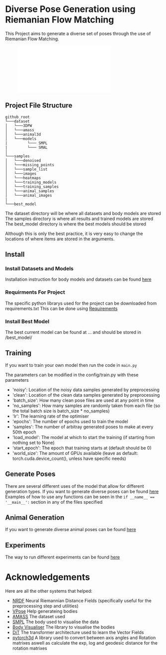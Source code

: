 # Diverse Pose Generation using Riemanian Flow Matching

This Project aims to generate a diverse set of poses through the use of Riemanian Flow Matching.

<!-- ![Pose](docs/out.mp4) -->
<figure class="video_container">
  <iframe src="docs/out.mp4" frameborder="0"> 
</iframe>
</figure>

## Project File Structure

```
github_root
└───dataset
│   └───3DPW
│   └───amass
│   └───animal3d
│   └───models
|         └─── SMPL
|         └─── SMAL
│   
└───samples
│   └───denoised
│   └───missing_points
│   └───sample_list
│   └───images
│   └───heatmaps
│   └───training_models
│   └───training_samples
│   └───animal_samples
│   └───animal_images
|
└───best_model
```

The dataset directory will be where all datasets and body models are stored
The samples directory is where all results and trained models are stored
The best_model directory is where the best models should be stored

Although this is only the best practice, it is very easy to change the locations of where items are stored in the arguments.


## Install

### Install Datasets and Models

Installation instruction for body models and datasets can be found [here](/docs/datasets.md)  

### Requirments For Project

The specific python librarys used for the project can be downloaded from requirements.txt
This can be done using [Requirements](/docs/pythonenv.md) 

### Install Best Model 

The best current model can be found at ... and should be stored in /best_model/

## Training

If you want to train your own model then run the code in `main.py`

The parameters can be modified in the config/train.py with these parameters
- 'noisy': Location of the noisy data samples generated by preprocessing
- 'clean': Location of the clean data samples generated by preprocessing
- 'batch_size': How many clean pose files are used at any point in time 
- 'no_samples': How many samples are randomly taken from each file (so the total batch size is batch_size * no_samples)
- 'lr': The learning rate of the optimiser
- 'epochs': The number of epochs used to train the model
- 'samples': The number of arbitray generated poses to make at every 50th epoch
- 'load_model': The model at which to start the training (if starting from nothing set to None)
- 'start_epoch': The epoch that training starts at (default should be 0)
- 'world_size': The amount of GPUs available (leave as default: torch.cuda.device_count(), unless have specific needs)

## Generate Poses

There are several different uses of the model that allow for different generation types.
If you want to generate diverse poses can be found [here](/docs/pose_generation.md)
Examples of how to use any functions can be seen in the `if __name__ == '__main__':` section in any of the files specified

## Animal Generation

If you want to generate diverse animal poses can be found [here](/docs/animal.md)

## Experiments

The way to run different experiments can be found [here](/docs/experiments.md)

# Acknowledgements 

Here are all the other systems that helped:
- [NRDF](https://github.com/hynann/NRDF) Neural Riemannian Distance Fields (specifically useful for the preprocessing step and utilities)
- [VPose](https://github.com/nghorbani/human_body_prior) Help generateing bodies 
- [AMASS](https://amass.is.tue.mpg.de/) The dataset used
- [SMPL](https://smpl.is.tue.mpg.de/) The body used to visualise the data
- [Body Visualiser](https://github.com/nghorbani/body_visualizer) The library to visualise the bodies
- [DiT](https://github.com/facebookresearch/DiT) The transformer architecture used to learn the Vector Fields
- [pytorch3d](https://github.com/facebookresearch/pytorch3d) A library used to convert between axis angles and Rotation matrixes aswell as calculate the exp, log and geodesic distance for the rotation matrixes
